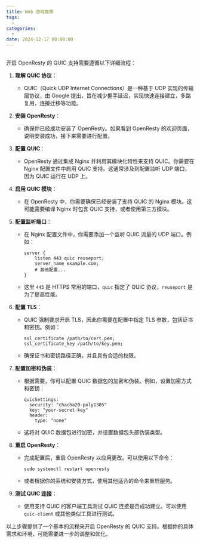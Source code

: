 ```yaml
---
title: Web 游戏推荐
tags:
  - 
categories:
  - 
date: 2024-12-17 00:00:00
---
```


> 

<!-- more -->

## 

开启 OpenResty 的 QUIC 支持需要遵循以下详细流程：

1. **理解 QUIC 协议**：
   - QUIC（Quick UDP Internet Connections）是一种基于 UDP 实现的传输层协议，由 Google 提出，旨在减少握手延迟，实现快速连接建立，多路复用，连接迁移等功能。

2. **安装 OpenResty**：
   - 确保你已经成功安装了 OpenResty。如果看到 OpenResty 的欢迎页面，说明安装成功，接下来需要进行配置。

3. **配置 QUIC**：
   - OpenResty 通过集成 Nginx 并利用其模块化特性来支持 QUIC。你需要在 Nginx 配置文件中启用 QUIC 支持。这通常涉及到配置监听 UDP 端口，因为 QUIC 运行在 UDP 上。

4. **启用 QUIC 模块**：
   - 在 OpenResty 中，你需要确保已经安装了支持 QUIC 的 Nginx 模块。这可能需要编译 Nginx 时包含 QUIC 支持，或者使用第三方模块。

5. **配置监听端口**：
   - 在 Nginx 配置文件中，你需要添加一个监听 QUIC 流量的 UDP 端口。例如：
     ```
     server {
         listen 443 quic reuseport;
         server_name example.com;
         # 其他配置...
     }
     ```
   - 这里 `443` 是 HTTPS 常用的端口，`quic` 指定了 QUIC 协议，`reuseport` 是为了提高性能。

6. **配置 TLS**：
   - QUIC 强制要求开启 TLS，因此你需要在配置中指定 TLS 参数，包括证书和密钥。例如：
     ```
     ssl_certificate /path/to/cert.pem;
     ssl_certificate_key /path/to/key.pem;
     ```
   - 确保证书和密钥路径正确，并且具有合适的权限。

7. **配置加密和伪装**：
   - 根据需要，你可以配置 QUIC 数据包的加密和伪装。例如，设置加密方式和密钥：
     ```
     quicSettings:
       security: "chacha20-poly1305"
       key: "your-secret-key"
       header:
         type: "none"
     ```
   - 这将对 QUIC 数据包进行加密，并设置数据包头部伪装类型。

8. **重启 OpenResty**：
   - 完成配置后，重启 OpenResty 以应用更改。可以使用以下命令：
     ```
     sudo systemctl restart openresty
     ```
   - 或者根据你的系统和安装方式，使用其他适合的命令来重启服务。

9. **测试 QUIC 连接**：
   - 使用支持 QUIC 的客户端工具测试 QUIC 连接是否成功建立。可以使用 `quic-client` 或其他类似工具进行测试。

以上步骤提供了一个基本的流程来开启 OpenResty 的 QUIC 支持。根据你的具体需求和环境，可能需要进一步的调整和优化。
